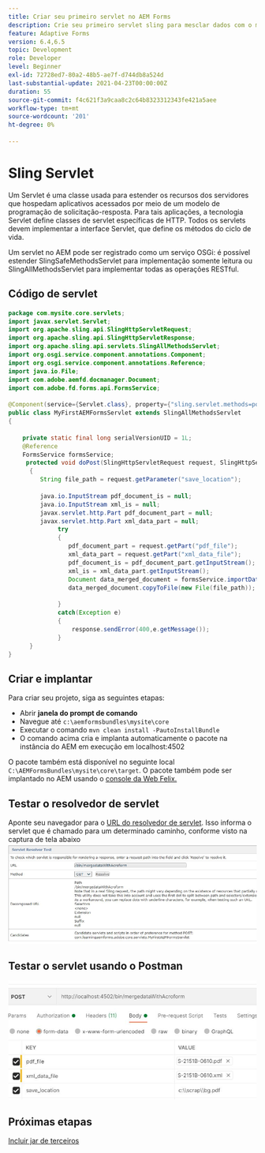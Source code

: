```yaml
---
title: Criar seu primeiro servlet no AEM Forms
description: Crie seu primeiro servlet sling para mesclar dados com o modelo de formulário.
feature: Adaptive Forms
version: 6.4,6.5
topic: Development
role: Developer
level: Beginner
exl-id: 72728ed7-80a2-48b5-ae7f-d744db8a524d
last-substantial-update: 2021-04-23T00:00:00Z
duration: 55
source-git-commit: f4c621f3a9caa8c2c64b8323312343fe421a5aee
workflow-type: tm+mt
source-wordcount: '201'
ht-degree: 0%

---
```


# Sling Servlet

Um Servlet é uma classe usada para estender os recursos dos servidores que hospedam aplicativos acessados por meio de um modelo de programação de solicitação-resposta. Para tais aplicações, a tecnologia Servlet define classes de servlet específicas de HTTP.
Todos os servlets devem implementar a interface Servlet, que define os métodos do ciclo de vida.


Um servlet no AEM pode ser registrado como um serviço OSGi: é possível estender SlingSafeMethodsServlet para implementação somente leitura ou SlingAllMethodsServlet para implementar todas as operações RESTful.

## Código de servlet

```java
package com.mysite.core.servlets;
import javax.servlet.Servlet;
import org.apache.sling.api.SlingHttpServletRequest;
import org.apache.sling.api.SlingHttpServletResponse;
import org.apache.sling.api.servlets.SlingAllMethodsServlet;
import org.osgi.service.component.annotations.Component;
import org.osgi.service.component.annotations.Reference;
import java.io.File;
import com.adobe.aemfd.docmanager.Document;
import com.adobe.fd.forms.api.FormsService;

@Component(service={Servlet.class}, property={"sling.servlet.methods=post", "sling.servlet.paths=/bin/mergedataWithAcroform"})
public class MyFirstAEMFormsServlet extends SlingAllMethodsServlet
{
    
    private static final long serialVersionUID = 1L;
    @Reference
    FormsService formsService;
     protected void doPost(SlingHttpServletRequest request, SlingHttpServletResponse response)
      { 
         String file_path = request.getParameter("save_location");
         
         java.io.InputStream pdf_document_is = null;
         java.io.InputStream xml_is = null;
         javax.servlet.http.Part pdf_document_part = null;
         javax.servlet.http.Part xml_data_part = null;
              try
              {
                 pdf_document_part = request.getPart("pdf_file");
                 xml_data_part = request.getPart("xml_data_file");
                 pdf_document_is = pdf_document_part.getInputStream();
                 xml_is = xml_data_part.getInputStream();
                 Document data_merged_document = formsService.importData(new Document(pdf_document_is), new Document(xml_is));
                 data_merged_document.copyToFile(new File(file_path));
                 
              }
              catch(Exception e)
              {
                  response.sendError(400,e.getMessage());
              }
      }
}
```

## Criar e implantar

Para criar seu projeto, siga as seguintes etapas:

* Abrir **janela do prompt de comando**
* Navegue até `c:\aemformsbundles\mysite\core`
* Executar o comando `mvn clean install -PautoInstallBundle`
* O comando acima cria e implanta automaticamente o pacote na instância do AEM em execução em localhost:4502

O pacote também está disponível no seguinte local `C:\AEMFormsBundles\mysite\core\target`. O pacote também pode ser implantado no AEM usando o [console da Web Felix.](http://localhost:4502/system/console/bundles)


## Testar o resolvedor de servlet

Aponte seu navegador para o [URL do resolvedor de servlet](http://localhost:4502/system/console/servletresolver?url=%2Fbin%2FmergedataWithAcroform&amp;method=POST). Isso informa o servlet que é chamado para um determinado caminho, conforme visto na captura de tela abaixo
![resolvedor-servlet](assets/servlet-resolver.JPG)

## Testar o servlet usando o Postman

![Testar o servlet usando o Postman](assets/test-servlet-postman.JPG)

## Próximas etapas

[Incluir jar de terceiros](./include-third-party-jars.md)


